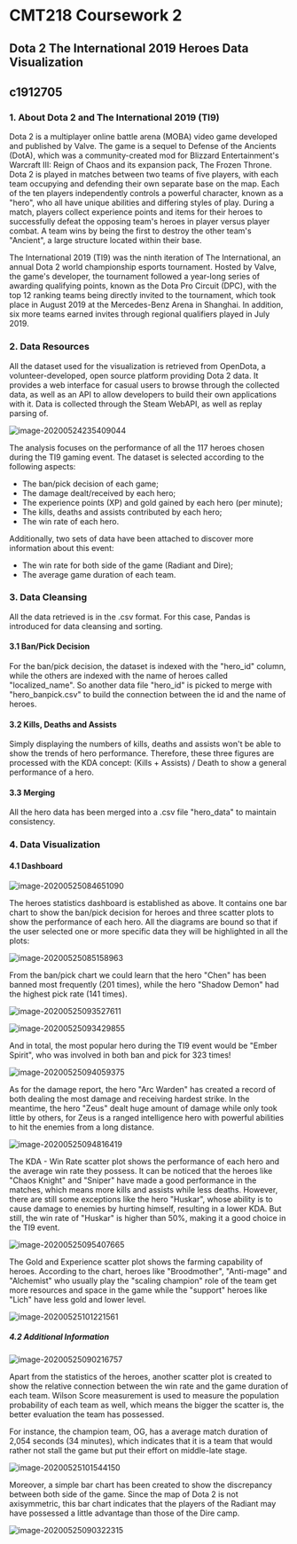 # CMT218 Coursework 2

## Dota 2 The International 2019 Heroes Data Visualization

## c1912705

### 1. About Dota 2 and The International 2019 (TI9)

Dota 2 is a multiplayer online battle arena (MOBA) video game developed and published by Valve. The game is a sequel to Defense of the Ancients (DotA), which was a community-created mod for Blizzard Entertainment's Warcraft III: Reign of Chaos and its expansion pack, The Frozen Throne. Dota 2 is played in matches between two teams of five players, with each team occupying and defending their own separate base on the map. Each of the ten players independently controls a powerful character, known as a "hero", who all have unique abilities and differing styles of play. During a match, players collect experience points and items for their heroes to successfully defeat the opposing team's heroes in player versus player combat. A team wins by being the first to destroy the other team's "Ancient", a large structure located within their base.

The International 2019 (TI9) was the ninth iteration of The International, an annual Dota 2 world championship esports tournament. Hosted by Valve, the game's developer, the tournament followed a year-long series of awarding qualifying points, known as the Dota Pro Circuit (DPC), with the top 12 ranking teams being directly invited to the tournament, which took place in August 2019 at the Mercedes-Benz Arena in Shanghai. In addition, six more teams earned invites through regional qualifiers played in July 2019.

### 2. Data Resources

All the dataset used for the visualization is retrieved from OpenDota, a volunteer-developed, open source platform providing Dota 2 data. It provides a web interface for casual users to browse through the collected data, as well as an API to allow developers to build their own applications with it. Data is collected through the Steam WebAPI, as well as replay parsing of.

![image-20200524235409044](https://i.loli.net/2020/05/25/QTnONexvqowbXdG.png)

The analysis focuses on the performance of all the 117 heroes chosen during the TI9 gaming event. The dataset is selected according to the following aspects:

- The ban/pick decision of each game;
- The damage dealt/received by each hero;
- The experience points (XP) and gold gained by each hero (per minute);
- The kills, deaths and assists contributed by each hero;
- The win rate of each hero.

Additionally, two sets of data have been attached to discover more information about this event:

- The win rate for both side of the game (Radiant and Dire);
- The average game duration of each team.

### 3. Data Cleansing

All the data retrieved is in the .csv format. For this case, Pandas is introduced for data cleansing and sorting.

#### 3.1 Ban/Pick Decision

For the ban/pick decision, the dataset is indexed with the "hero_id" column, while the others are indexed with the name of heroes called "localized_name". So another data file "hero_id" is picked to merge with "hero_banpick.csv"  to build the connection between the id and the name of heroes.

#### 3.2 Kills, Deaths and Assists

Simply displaying the numbers of kills, deaths and assists won't be able to show the trends of hero performance. Therefore, these three figures are processed with the KDA concept: (Kills + Assists) / Death to show a general performance of a hero.

#### 3.3 Merging

All the hero data has been merged into a .csv file "hero_data" to maintain consistency.

### 4. Data Visualization

#### 4.1 Dashboard

![image-20200525084651090](https://i.loli.net/2020/05/25/Enba4yuxH2j7vlY.png)

The heroes statistics dashboard is established as above. It contains one bar chart to show the ban/pick decision for heroes and three scatter plots to show the performance of each hero. All the diagrams are bound so that if the user selected one or more specific data they will be highlighted in all the plots:

![image-20200525085158963](https://i.loli.net/2020/05/25/OwZD129yJdeARo4.png)

From the ban/pick chart we could learn that the hero "Chen"  has been banned most frequently (201 times), while the hero "Shadow Demon" had the highest pick rate (141 times).

![image-20200525093527611](https://i.loli.net/2020/05/25/aICKdBy1oXPnLce.png)

![image-20200525093429855](https://i.loli.net/2020/05/25/me4E9CLT8kUPSqg.png)

And in total, the most popular hero during the TI9 event would be "Ember Spirit", who was involved in both ban and pick for 323 times!

![image-20200525094059375](https://i.loli.net/2020/05/25/gRZDXUMdYE56qs8.png)

As for the damage report, the hero "Arc Warden" has created a record of both dealing the most damage and receiving hardest strike. In the meantime, the hero "Zeus" dealt huge amount of damage while only took little by others, for Zeus is a ranged intelligence hero with powerful abilities to hit the enemies from a long distance.

![image-20200525094816419](https://i.loli.net/2020/05/25/acdS4Kr9v1eW2LV.png)

The KDA - Win Rate scatter plot shows the performance of each hero and the average win rate they possess. It can be noticed that the heroes like "Chaos Knight" and "Sniper" have made a good performance in the matches, which means more kills and assists while less deaths. However, there are still some exceptions like the hero "Huskar", whose ability is to cause damage to enemies by hurting himself, resulting in a lower KDA. But still, the win rate of "Huskar" is higher than 50%, making it a good choice in the TI9 event.

![image-20200525095407665](https://i.loli.net/2020/05/25/LZmiCVyN3BU2FWK.png)

The Gold and Experience scatter plot shows the farming capability of heroes. According to the chart, heroes like "Broodmother", "Anti-mage" and "Alchemist" who usually play the "scaling champion" role of the team get more resources and space in the game while the "support" heroes like "Lich" have less gold and lower level.

![image-20200525101221561](https://i.loli.net/2020/05/25/YqhWpjvwa9t3rZR.png)

##### 4.2 Additional Information

![image-20200525090216757](https://i.loli.net/2020/05/25/ZcyXUwEvGkPz5bB.png)

Apart from the statistics of the heroes, another scatter plot is created to show the relative connection between the win rate and the game duration of each team. Wilson Score measurement is used to measure the population probability of each team as well, which means the bigger the scatter is, the better evaluation the team has possessed.

For instance, the champion team, OG, has a average match duration of 2,054 seconds (34 minutes), which indicates that it is a team that would rather not stall the game but put their effort on middle-late stage. 

![image-20200525101544150](https://i.loli.net/2020/05/25/nAH6BsS3xVYTp5Q.png)

Moreover, a simple bar chart has been created to show the discrepancy between both side of the game. Since the map of Dota 2 is not axisymmetric, this bar chart indicates that the players of the Radiant may have possessed a little advantage than those of the Dire camp.

![image-20200525090322315](https://i.loli.net/2020/05/25/c3oVqYbJNn8RI4Q.png)

